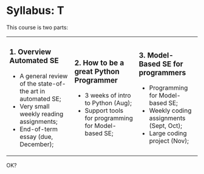 
# Syllabus: T

This course is two parts:

<table><tr><td colspan=2>
<h3>1. Overview Automated SE</h3>
<ul>
<li>
A general review of the state-of-the art in automated SE;
<li>
Very small weekly reading assignments;
<li>
End-of-term essay (due, December);
</ul>
</td><td>
<h3>2. How to be a great Python Programmer</h3>
<ul>
<li>3 weeks of intro to Python (Aug);
<li>Support tools for programming for Model-based SE;
</ul>


</td>
<td>

<h3>3. Model-Based SE for programmers</h3>
<ul>
<li>Programming for Model-based SE;
<li> Weekly coding assignments (Sept, Oct);
<li> Large coding project (Nov);
</ul>


</td></tr></table>

OK?
